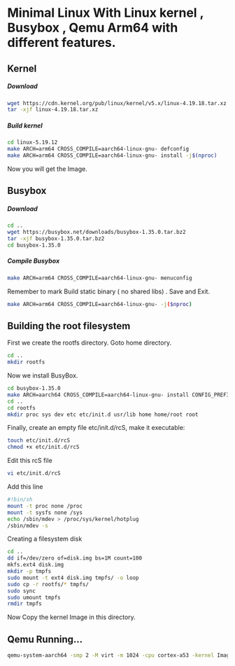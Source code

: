 # Minimal Linux With Linux kernel , Busybox , Qemu Arm64 with different features.



## Kernel

##### Download

```bash
wget https://cdn.kernel.org/pub/linux/kernel/v5.x/linux-4.19.18.tar.xz
tar -xjf linux-4.19.18.tar.xz
```

##### Build kernel

```bash
cd linux-5.19.12
make ARCH=arm64 CROSS_COMPILE=aarch64-linux-gnu- defconfig
make ARCH=arm64 CROSS_COMPILE=aarch64-linux-gnu- install -j$(nproc)
```

Now you will get the Image.

## Busybox

##### Download

```bash
cd ..
wget https://busybox.net/downloads/busybox-1.35.0.tar.bz2
tar -xjf busybox-1.35.0.tar.bz2
cd busybox-1.35.0
```

##### Compile Busybox

```bash
make ARCH=arm64 CROSS_COMPILE=aarch64-linux-gnu- menuconfig
```

Remember to mark Build static binary ( no shared libs) . Save and Exit.

```bash
make ARCH=arm64 CROSS_COMPILE=aarch64-linux-gnu- -j($nproc)
```

## Building the root filesystem

First we create the rootfs directory. Goto home directory.

```bash
cd ..
mkdir rootfs
```

Now we install BusyBox.

```bash
cd busybox-1.35.0
make ARCH=aarch64 CROSS_COMPILE=aarch64-linux-gnu- install CONFIG_PREFIX=../rootfs
cd ..
cd rootfs
mkdir proc sys dev etc etc/init.d usr/lib home home/root root
```

Finally, create an empty file etc/init.d/rcS, make it executable:

```bash
touch etc/init.d/rcS
chmod +x etc/init.d/rcS
```

Edit this rcS file

```bash
vi etc/init.d/rcS
```

Add this line

```bash
#!bin/sh
mount -t proc none /proc
mount -t sysfs none /sys
echo /sbin/mdev > /proc/sys/kernel/hotplug
/sbin/mdev -s
```

Creating a filesystem disk

```bash
cd ..
dd if=/dev/zero of=disk.img bs=1M count=100
mkfs.ext4 disk.img
mkdir -p tmpfs
sudo mount -t ext4 disk.img tmpfs/ -o loop
sudo cp -r rootfs/* tmpfs/
sudo sync
sudo umount tmpfs
rmdir tmpfs
```



Now Copy the kernel Image in this directory.

## Qemu Running...

```bash
qemu-system-aarch64 -smp 2 -M virt -m 1024 -cpu cortex-a53 -kernel Image -append 'root=/dev/vda rw console=ttyAMA0' -drive if=none,file=disk.img,id=hd0 -device virtio-blk-device,drive=hd0  -netdev user,id=mynet -device virtio-net-pci,netdev=mynet -nographic
```


